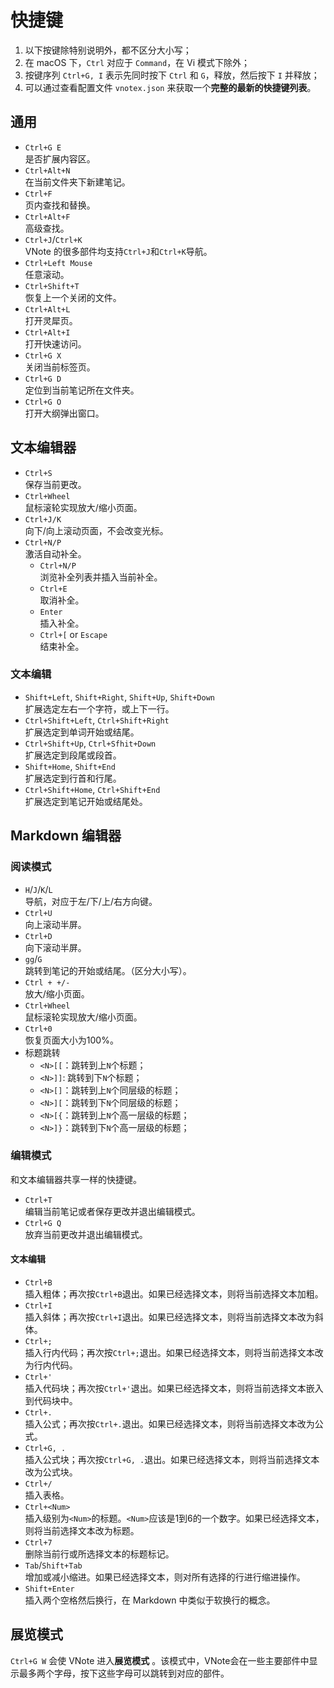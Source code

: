 # 快捷键
1. 以下按键除特别说明外，都不区分大小写；
2. 在 macOS 下，`Ctrl` 对应于 `Command`，在 Vi 模式下除外；
3. 按键序列 `Ctrl+G, I` 表示先同时按下 `Ctrl` 和 `G`，释放，然后按下 `I` 并释放；
4. 可以通过查看配置文件 `vnotex.json` 来获取一个**完整的最新的快捷键列表**。

## 通用
- `Ctrl+G E`  
是否扩展内容区。
- `Ctrl+Alt+N`  
在当前文件夹下新建笔记。
- `Ctrl+F`  
页内查找和替换。
- `Ctrl+Alt+F`  
高级查找。
- `Ctrl+J`/`Ctrl+K`  
VNote 的很多部件均支持`Ctrl+J`和`Ctrl+K`导航。
- `Ctrl+Left Mouse`  
任意滚动。
- `Ctrl+Shift+T`  
恢复上一个关闭的文件。
- `Ctrl+Alt+L`  
打开灵犀页。
- `Ctrl+Alt+I`  
打开快速访问。
- `Ctrl+G X`  
关闭当前标签页。
- `Ctrl+G D`  
定位到当前笔记所在文件夹。
- `Ctrl+G O`  
打开大纲弹出窗口。

## 文本编辑器
- `Ctrl+S`  
保存当前更改。
- `Ctrl+Wheel`  
鼠标滚轮实现放大/缩小页面。
- `Ctrl+J/K`  
向下/向上滚动页面，不会改变光标。
- `Ctrl+N/P`  
激活自动补全。
    - `Ctrl+N/P`  
    浏览补全列表并插入当前补全。
    - `Ctrl+E`  
    取消补全。
    - `Enter`  
    插入补全。
    - `Ctrl+[` or `Escape`  
    结束补全。

### 文本编辑
- `Shift+Left`, `Shift+Right`, `Shift+Up`, `Shift+Down`  
扩展选定左右一个字符，或上下一行。
- `Ctrl+Shift+Left`, `Ctrl+Shift+Right`  
扩展选定到单词开始或结尾。
- `Ctrl+Shift+Up`, `Ctrl+Sfhit+Down`  
扩展选定到段尾或段首。
- `Shift+Home`, `Shift+End`  
扩展选定到行首和行尾。
- `Ctrl+Shift+Home`, `Ctrl+Shift+End`  
扩展选定到笔记开始或结尾处。

## Markdown 编辑器
### 阅读模式
- `H`/`J`/`K`/`L`  
导航，对应于左/下/上/右方向键。
- `Ctrl+U`  
向上滚动半屏。
- `Ctrl+D`  
向下滚动半屏。
- `gg`/`G`  
跳转到笔记的开始或结尾。（区分大小写）。
- `Ctrl + +/-`  
放大/缩小页面。
- `Ctrl+Wheel`  
鼠标滚轮实现放大/缩小页面。
- `Ctrl+0`  
恢复页面大小为100%。
- 标题跳转
    - `<N>[[`：跳转到上`N`个标题；
    - `<N>]]`: 跳转到下`N`个标题；
    - `<N>[]`：跳转到上`N`个同层级的标题；
    - `<N>][`：跳转到下`N`个同层级的标题；
    - `<N>[{`：跳转到上`N`个高一层级的标题；
    - `<N>]}`：跳转到下`N`个高一层级的标题；

### 编辑模式
和文本编辑器共享一样的快捷键。

- `Ctrl+T`  
编辑当前笔记或者保存更改并退出编辑模式。
- `Ctrl+G Q`  
放弃当前更改并退出编辑模式。

#### 文本编辑
- `Ctrl+B`  
插入粗体；再次按`Ctrl+B`退出。如果已经选择文本，则将当前选择文本加粗。
- `Ctrl+I`  
插入斜体；再次按`Ctrl+I`退出。如果已经选择文本，则将当前选择文本改为斜体。
- `Ctrl+;`  
插入行内代码；再次按`Ctrl+;`退出。如果已经选择文本，则将当前选择文本改为行内代码。
- `Ctrl+'`  
插入代码块；再次按`Ctrl+'`退出。如果已经选择文本，则将当前选择文本嵌入到代码块中。
- `Ctrl+.`  
插入公式；再次按`Ctrl+.`退出。如果已经选择文本，则将当前选择文本改为公式。
- `Ctrl+G, .`  
插入公式块；再次按`Ctrl+G, .`退出。如果已经选择文本，则将当前选择文本改为公式块。
- `Ctrl+/`  
插入表格。
- `Ctrl+<Num>`  
插入级别为`<Num>`的标题。`<Num>`应该是1到6的一个数字。如果已经选择文本，则将当前选择文本改为标题。
- `Ctrl+7`  
删除当前行或所选择文本的标题标记。
- `Tab`/`Shift+Tab`  
增加或减小缩进。如果已经选择文本，则对所有选择的行进行缩进操作。
- `Shift+Enter`  
插入两个空格然后换行，在 Markdown 中类似于软换行的概念。

## 展览模式
`Ctrl+G W` 会使 VNote 进入**展览模式** 。该模式中，VNote会在一些主要部件中显示最多两个字母，按下这些字母可以跳转到对应的部件。

